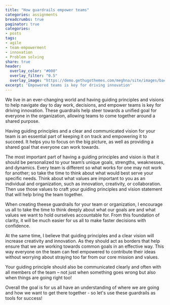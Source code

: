```yaml
---
title: "How guardrails empower teams"
categories: assignments
breadcrumbs: true
paginator: true
categories: 
- posts
tags:
- agile
- team-empowerment
- innovation
- Problem solving
share: true
header:
  overlay_color: "#000"
  overlay_filter: "0.5"
  overlay_image: "https://demo.gethugothemes.com/meghna/site/images/backgrounds/hero-area.jpg"
excerpt: 'Empowered teams is key for driving innovation'
---
```

We live in an ever-changing world and having guiding principles and visions to help navigate day to day work, decisions, and empower teams is key for driving innovation. These guardrails help steer towards a unified goal for everyone in the organization, allowing teams to come together around a shared purpose. 

Having guiding principles and a clear and communicated vision for your team is an essential part of keeping it on track and empowering it to succeed. It helps you to focus on the big picture, as well as providing a shared goal that everyone can work towards. 

The most important part of having a guiding principles and vision is that it should be personalized to your team’s unique goals, strengths, weaknesses, and dynamics. Every team is different so what works for one may not work for another; so take the time to think about what would best serve your specific needs. Think about what values are important to you as an individual and organization, such as innovation, creativity, or collaboration. Then use those values to craft your guiding principles and vision statement that will help bring the team together. 

When creating theese guardrails for your team or organization, I encourage us all to take the time to think deeply about what our goals are and what values we want to hold ourselves accountable for. From this foundation of clarity, it will be much easier for us all to make faster decisions with confidence. 

At the same time, I believe that guiding principles and a clear vision will increase creativity and innovation. As they should act as borders that help ensure that we are working towards common goals in an effective way. This way everyone on the team can feel empowered to contribute their ideas without worrying about straying too far from our core mission and values. 

Your guiding principle should also be communicated clearly and often with all members of the team – not just when something goes wrong but also when things are going right too!

Overall the goal is for us all have an understanding of where we are going and how we want to get there together - so let's use these guardrails as tools for success!
